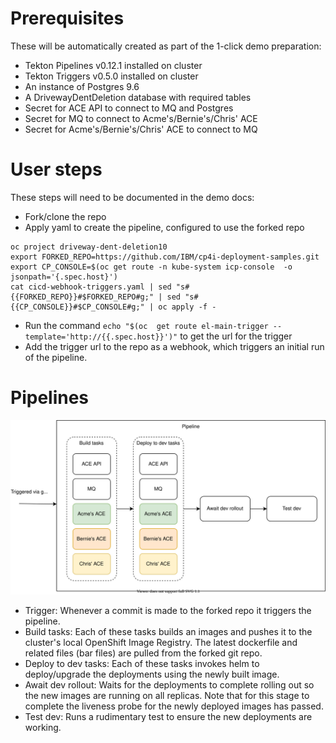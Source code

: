 # Prerequisites
These will be automatically created as part of the 1-click demo preparation:
- Tekton Pipelines v0.12.1 installed on cluster
- Tekton Triggers v0.5.0 installed on cluster
- An instance of Postgres 9.6
- A DrivewayDentDeletion database with required tables
- Secret for ACE API to connect to MQ and Postgres
- Secret for MQ to connect to Acme's/Bernie's/Chris' ACE
- Secret for Acme's/Bernie's/Chris' ACE to connect to MQ

# User steps
These steps will need to be documented in the demo docs:
- Fork/clone the repo
- Apply yaml to create the pipeline, configured to use the forked repo
```
oc project driveway-dent-deletion10
export FORKED_REPO=https://github.com/IBM/cp4i-deployment-samples.git
export CP_CONSOLE=$(oc get route -n kube-system icp-console  -o jsonpath='{.spec.host}')
cat cicd-webhook-triggers.yaml | sed "s#{{FORKED_REPO}}#$FORKED_REPO#g;" | sed "s#{{CP_CONSOLE}}#$CP_CONSOLE#g;" | oc apply -f -
```
- Run the command `echo "$(oc  get route el-main-trigger --template='http://{{.spec.host}}')"` to get the url for the trigger
- Add the trigger url to the repo as a webhook, which triggers an initial run of the pipeline.

# Pipelines
![Overview of aaS](media/dev-pipeline.svg)
- Trigger: Whenever a commit is made to the forked repo it triggers the
  pipeline.
- Build tasks: Each of these tasks builds an images and pushes it to the cluster's local OpenShift Image Registry. The latest dockerfile and related files (bar files) are pulled from the forked git repo.
- Deploy to dev tasks: Each of these tasks invokes helm to deploy/upgrade the deployments using the newly built image.
- Await dev rollout: Waits for the deployments to complete rolling out so the new images are running on all replicas. Note that for this stage to complete the liveness probe for the newly deployed images has passed.
- Test dev: Runs a rudimentary test to ensure the new deployments are working.
